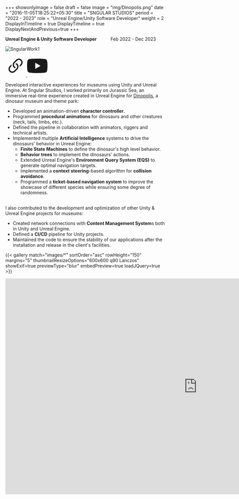 +++
showonlyimage = false
draft = false
image = "img/Dinopolis.png"
date = "2016-11-05T18:25:22+05:30"
title = "SNGULAR STUDIOS"
period = "2022 - 2023"
role = "Unreal Engine/Unity Software Developer"
weight = 2
DisplayInTimeline = true
DisplayTimeline = true
DisplayNextAndPrevious=true
+++

**Unreal Engine & Unity Software Developer** &emsp;&emsp;&nbsp;&nbsp; Feb 2022 - Dec 2023  

![SngularWork1](/img/SngularWork1.png?w=1000&c=work-header)
  
<div class="platforms">
<a href="https://cultura.acciona.com/projects/mar-jurasico-dinopolis" class="platform-logo" target="_blank">
	<svg xmlns="http://www.w3.org/2000/svg" width="64" height="64" fill="currentColor" class="bi bi-link-45deg" viewBox="0 0 16 16">
	  <path d="M4.715 6.542 3.343 7.914a3 3 0 1 0 4.243 4.243l1.828-1.829A3 3 0 0 0 8.586 5.5L8 6.086a1 1 0 0 0-.154.199 2 2 0 0 1 .861 3.337L6.88 11.45a2 2 0 1 1-2.83-2.83l.793-.792a4 4 0 0 1-.128-1.287z"/>
	  <path d="M6.586 4.672A3 3 0 0 0 7.414 9.5l.775-.776a2 2 0 0 1-.896-3.346L9.12 3.55a2 2 0 1 1 2.83 2.83l-.793.792c.112.42.155.855.128 1.287l1.372-1.372a3 3 0 1 0-4.243-4.243z"/>
	</svg>
</a>

<a href="https://www.youtube.com/watch?v=204b_HCMTjg" class="platform-logo" target="_blank">
	<svg xmlns="http://www.w3.org/2000/svg" width="64" height="64" fill="currentColor" class="bi bi-youtube" viewBox="0 0 16 16">
	  <path d="M8.051 1.999h.089c.822.003 4.987.033 6.11.335a2.01 2.01 0 0 1 1.415 1.42c.101.38.172.883.22 1.402l.01.104.022.26.008.104c.065.914.073 1.77.074 1.957v.075c-.001.194-.01 1.108-.082 2.06l-.008.105-.009.104c-.05.572-.124 1.14-.235 1.558a2.01 2.01 0 0 1-1.415 1.42c-1.16.312-5.569.334-6.18.335h-.142c-.309 0-1.587-.006-2.927-.052l-.17-.006-.087-.004-.171-.007-.171-.007c-1.11-.049-2.167-.128-2.654-.26a2.01 2.01 0 0 1-1.415-1.419c-.111-.417-.185-.986-.235-1.558L.09 9.82l-.008-.104A31 31 0 0 1 0 7.68v-.123c.002-.215.01-.958.064-1.778l.007-.103.003-.052.008-.104.022-.26.01-.104c.048-.519.119-1.023.22-1.402a2.01 2.01 0 0 1 1.415-1.42c.487-.13 1.544-.21 2.654-.26l.17-.007.172-.006.086-.003.171-.007A100 100 0 0 1 7.858 2zM6.4 5.209v4.818l4.157-2.408z"/>
	</svg>
</a>
</div>
  
  
Developed interactive experiences for museums using Unity and Unreal Engine. At Sngular Studios, I worked primarily on Jurassic Sea, an immersive real-time experience created in 
Unreal Engine for [Dinopolis](https://www.dinopolis.com/), a dinosaur museum and theme park:

* Developed an animation-driven **character controller**.
* Programmed **procedural animations** for dinosaurs and other creatures (neck, tails, limbs, etc.).
* Defined the pipeline in collaboration with animators, riggers and technical artists.
* Implemented multiple **Artificial Intelligence** systems to drive the dinosaurs' behavior in Unreal Engine:
  * **Finite State Machines** to define the dinosaur's high level behavior.
  * **Behavior trees**  to implement the dinosaurs' actions.
  * Extended Unreal Engine's **Environment Query System (EQS)** to generate optimal navigation targets.
  * Implemented a **context steering**-based algorithm for **collision avoidance**.
  * Programmed a **ticket-based navigation system** to improve the showcase of different species while ensuring some degree of randomness.
<!-- -->
    
</br> I also contributed to the development and optimization of other Unity & Unreal Engine projects for museums:
* Created network connections with **Content Management System**s both in Unity and Unreal Engine.
* Defined a **CI/CD** pipeline for Unity projects.
* Maintained the code to ensure the stability of our applications after the installation and release in the client's facilities.

{{< gallery match="images/*" sortOrder="asc" rowHeight="150" margins="5" thumbnailResizeOptions="600x600 q90 Lanczos" showExif=true previewType="blur" embedPreview=true loadJQuery=true >}}
  
  
<iframe class="video" width="1200" height="675" src="https://www.youtube.com/embed/aoEisM0cG7U?si=9qWZn5zQXktBiF7w" title="YouTube video player" frameborder="0" allow="accelerometer; autoplay; clipboard-write; encrypted-media; gyroscope; picture-in-picture; web-share" referrerpolicy="strict-origin-when-cross-origin" allowfullscreen></iframe>